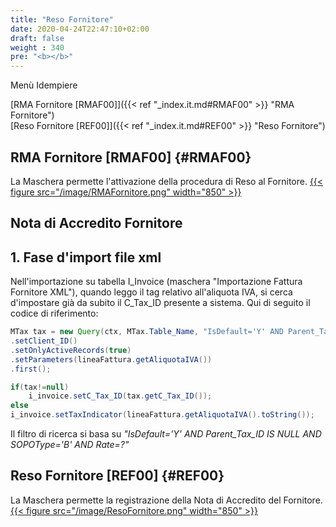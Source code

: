 ```yaml
---
title: "Reso Fornitore"
date: 2020-04-24T22:47:10+02:00
draft: false
weight : 340
pre: "<b></b>"
---
```


Menù Idempiere

[RMA Fornitore [RMAF00]]({{< ref "_index.it.md#RMAF00" >}} "RMA Fornitore") <br>
[Reso Fornitore [REF00]]({{< ref "_index.it.md#REF00" >}} "Reso Fornitore") <br>


## RMA Fornitore [RMAF00] {#RMAF00}
La Maschera permette l'attivazione della procedura di Reso al Fornitore.
[{{< figure src="/image/RMAFornitore.png"  width="850"  >}}](/image/RMAFornitore.png)

## Nota di Accredito Fornitore
##  1. Fase d'import file xml

Nell'importazione su tabella I_Invoice (maschera "Importazione Fattura Fornitore XML"), quando leggo il tag relativo all'aliquota IVA, si cerca d'impostare già da subito il C_Tax_ID presente a sistema.
Qui di seguito il codice di riferimento:

```java
MTax tax = new Query(ctx, MTax.Table_Name, "IsDefault='Y' AND Parent_Tax_ID IS NULL AND SOPOType='B' AND Rate=?", null)
.setClient_ID()
.setOnlyActiveRecords(true)
.setParameters(lineaFattura.getAliquotaIVA())
.first();

if(tax!=null)
	i_invoice.setC_Tax_ID(tax.getC_Tax_ID());
else
i_invoice.setTaxIndicator(lineaFattura.getAliquotaIVA().toString());
```

Il filtro di ricerca si basa su 
*"IsDefault='Y' AND Parent_Tax_ID IS NULL AND SOPOType='B' AND Rate=?"*




## Reso Fornitore [REF00] {#REF00} 
La Maschera permette la registrazione della Nota di Accredito del Fornitore.
[{{< figure src="/image/ResoFornitore.png"  width="850"  >}}](/image/ResoFornitore.png)





